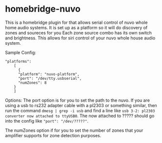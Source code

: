 # homebridge-nuvo
This is a homebridge plugin for that allows serial control of nuvo whole home audio systems.
It is set up as a platform so it will do discovery of zones and soureces for you
Each zone source combo has its own switch and brightness.
This allows for siri control of your nuvo whole house audio system.

Sample Config:
```
"platforms":
    [
      {
      "platform": "nuvo-platform",
      "port": "/dev/tty.usbserial",
      "numZones": 8
    }
    ]
```
Options: 
The port option is for you to set the path to the nuvo.
If you are using a usb to rs232 adapter cable with a pl2303 or something similar, then run the command ```dmesg | grep -i usb``` and find a line like ```usb 3-2: pl2303 converter now attached to ttyUSB0```. The now attached to ????? should go into the config like ```"port": "/dev/?????"```.

The numZones option if for you to set the number of zones that your amplifier supports for zone detection purposes.
